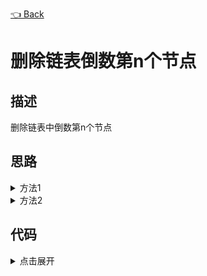 [👈 Back](https://github.com/luvsunlight/algorithm/tree/master/%E9%93%BE%E8%A1%A8)

# 删除链表倒数第n个节点

## 描述

删除链表中倒数第n个节点

## 思路

<details>
<summary>方法1</summary>

首先遍历链表，获取链表长度，然后减去倒序index即为正序index，然后按照正序进行删除即可

时间复杂度O(n)(获取链表长度O(n),正序删除也是O(n))

</details>

<details>
<summary>方法2</summary>

首先使用revert获取逆序链表，再对逆序链表进行正序删除，对删除的结构再进行逆序恢复即可，好处是不需要额外堆砌业务代码，直接调用现成即可

时间复杂度O(n)(三个操作均为O(n))

</details>

## 代码

<details>
<summary>点击展开</summary>

略

</details>